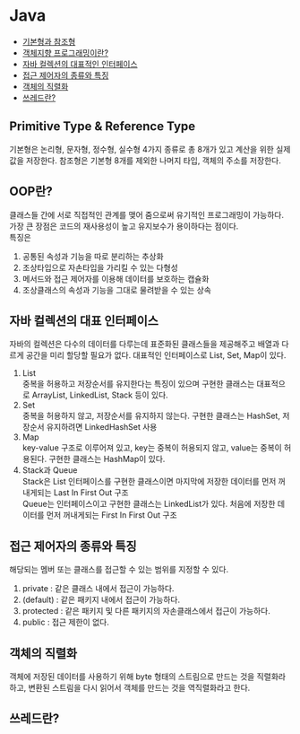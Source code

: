 # Java
* [기본형과 참조형](#java-1)
* [객체지향 프로그래밍이란?](#java-2)
* [자바 컬렉션의 대표적인 인터페이스](#java-3)
* [접근 제어자의 종류와 특징](#java-4)
* [객체의 직렬화](#java-5)
* [쓰레드란?](#java-6)

## Primitive Type & Reference Type <a id="java-1" />
기본형은 논리형, 문자형, 정수형, 실수형 4가지 종류로 총 8개가 있고 계산을 위한 실제 값을 저장한다.
참조형은 기본형 8개를 제외한 나머지 타입, 객체의 주소를 저장한다.

## OOP란? <a id="java-2" />
클래스들 간에 서로 직접적인 관계를 맺어 줌으로써 유기적인 프로그래밍이 가능하다.
가장 큰 장점은 코드의 재사용성이 높고 유지보수가 용이하다는 점이다.<br>
특징은<br> 
1. 공통된 속성과 기능을 따로 분리하는 추상화
2. 조상타입으로 자손타입을 가리킬 수 있는 다형성
3. 메서드와 접근 제어자를 이용해 데이터를 보호하는 캡슐화
4. 조상클래스의 속성과 기능을 그대로 물려받을 수 있는 상속 

## 자바 컬렉션의 대표 인터페이스<a id="java-3" />
자바의 컬렉션은 다수의 데이터를 다루는데 표준화된 클래스들을 제공해주고 배열과 다르게 공간을 미리 할당할 필요가 없다.
대표적인 인터페이스로 List, Set, Map이 있다.

1. List<br>
  중복을 허용하고 저장순서를 유지한다는 특징이 있으며 구현한 클래스는 대표적으로 ArrayList, LinkedList, Stack 등이 있다.
2. Set<br>
  중복을 허용하지 않고, 저장순서를 유지하지 않는다. 구현한 클래스는 HashSet, 저장순서 유지하려면 LinkedHashSet 사용
3. Map<br>
  key-value 구조로 이루어져 있고, key는 중복이 허용되지 않고, value는 중복이 허용된다. 구현한 클래스는 HashMap이 있다.
4. Stack과 Queue<br>
  Stack은 List 인터페이스를 구현한 클래스이면 마지막에 저장한 데이터를 먼저 꺼내게되는 Last In First Out 구조 <br>
  Queue는 인터페이스이고 구현한 클래스는 LinkedList가 있다. 처음에 저장한 데이터를 먼저 꺼내게되는 First In First Out 구조
  
## 접근 제어자의 종류와 특징<a id="java-4" />
해당되는 멤버 또는 클래스를 접근할 수 있는 범위를 지정할 수 있다.
1. private : 같은 클래스 내에서 접근이 가능하다.
2. (default) : 같은 패키지 내에서 접근이 가능하다.
3. protected : 같은 패키지 및 다른 패키지의 자손클래스에서 접근이 가능하다.
4. public : 접근 제한이 없다.

## 객체의 직렬화<a id="java-5" />
객체에 저장된 데이터를 사용하기 위해 byte 형태의 스트림으로 만드는 것을 직렬화라 하고, 변환된 스트림을 다시 읽어서 객체를 만드는 것을 역직렬화라고 한다.

## 쓰레드란?<a id="java-6" />





